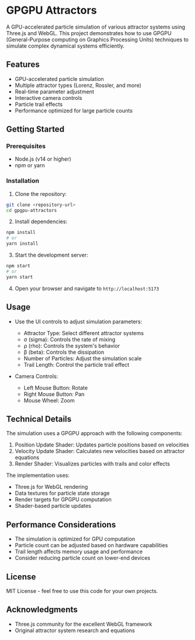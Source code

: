 # GPGPU Attractors

A GPU-accelerated particle simulation of various attractor systems using Three.js and WebGL. This project demonstrates how to use GPGPU (General-Purpose computing on Graphics Processing Units) techniques to simulate complex dynamical systems efficiently.

## Features

- GPU-accelerated particle simulation
- Multiple attractor types (Lorenz, Rossler, and more)
- Real-time parameter adjustment
- Interactive camera controls
- Particle trail effects
- Performance optimized for large particle counts

## Getting Started

### Prerequisites

- Node.js (v14 or higher)
- npm or yarn

### Installation

1. Clone the repository:
```bash
git clone <repository-url>
cd gpgpu-attractors
```

2. Install dependencies:
```bash
npm install
# or
yarn install
```

3. Start the development server:
```bash
npm start
# or
yarn start
```

4. Open your browser and navigate to `http://localhost:5173`

## Usage

- Use the UI controls to adjust simulation parameters:
  - Attractor Type: Select different attractor systems
  - σ (sigma): Controls the rate of mixing
  - ρ (rho): Controls the system's behavior
  - β (beta): Controls the dissipation
  - Number of Particles: Adjust the simulation scale
  - Trail Length: Control the particle trail effect

- Camera Controls:
  - Left Mouse Button: Rotate
  - Right Mouse Button: Pan
  - Mouse Wheel: Zoom

## Technical Details

The simulation uses a GPGPU approach with the following components:

1. Position Update Shader: Updates particle positions based on velocities
2. Velocity Update Shader: Calculates new velocities based on attractor equations
3. Render Shader: Visualizes particles with trails and color effects

The implementation uses:
- Three.js for WebGL rendering
- Data textures for particle state storage
- Render targets for GPGPU computation
- Shader-based particle updates

## Performance Considerations

- The simulation is optimized for GPU computation
- Particle count can be adjusted based on hardware capabilities
- Trail length affects memory usage and performance
- Consider reducing particle count on lower-end devices

## License

MIT License - feel free to use this code for your own projects.

## Acknowledgments

- Three.js community for the excellent WebGL framework
- Original attractor system research and equations 